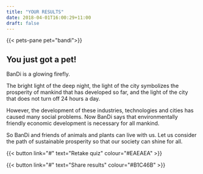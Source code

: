 ```yaml
---
title: "YOUR RESULTS"
date: 2018-04-01T16:00:29+11:00
draft: false
---
```


{{< pets-pane pet="bandi">}}

You just got a pet!
---

BanDi is a glowing firefly. 

The bright light of the deep night, the light of the city symbolizes the prosperity of mankind that has developed so far, and the light of the city that does not turn off 24 hours a day. 

However, the development of these industries, technologies and cities has caused many social problems. Now BanDi says that environmentally friendly economic development is necessary for all mankind. 

So BanDi and friends of animals and plants can live with us. Let us consider the path of sustainable prosperity so that our society can shine for all.


{{< button link="#" text="Retake quiz" colour="#EAEAEA" >}}

{{< button link="#" text="Share results" colour="#B1C46B" >}}
